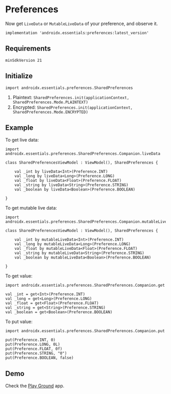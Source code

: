 # Preferences
Now get `LiveData` or `MutableLiveData` of your preference, and observe it.
```
implementation 'androidx.essentials:preferences:latest_version'
```
## Requirements
```
minSdkVersion 21
```
## Initialize
```
import androidx.essentials.preferences.SharedPreferences
```
1. Plaintext: `SharedPreferences.init(applicationContext, SharedPreferences.Mode.PLAINTEXT)`
2. Encrypted: `SharedPreferences.init(applicationContext, SharedPreferences.Mode.ENCRYPTED)`
## Example
To get live data:
```
import androidx.essentials.preferences.SharedPreferences.Companion.liveData

class SharedPreferencesViewModel : ViewModel(), SharedPreferences {

    val _int by liveData<Int>(Preference.INT)
    val _long by liveData<Long>(Preference.LONG)
    val _float by liveData<Float>(Preference.FLOAT)
    val _string by liveData<String>(Preference.STRING)
    val _boolean by liveData<Boolean>(Preference.BOOLEAN)

}
```
To get mutable live data:
```
import androidx.essentials.preferences.SharedPreferences.Companion.mutableLiveData

class SharedPreferencesViewModel : ViewModel(), SharedPreferences {

    val _int by mutableLiveData<Int>(Preference.INT)
    val _long by mutableLiveData<Long>(Preference.LONG)
    val _float by mutableLiveData<Float>(Preference.FLOAT)
    val _string by mutableLiveData<String>(Preference.STRING)
    val _boolean by mutableLiveData<Boolean>(Preference.BOOLEAN)

}
```
To get value:
```
import androidx.essentials.preferences.SharedPreferences.Companion.get

val _int = get<Int>(Preference.INT)
val _long = get<Long>(Preference.LONG)
val _float = get<Float>(Preference.FLOAT)
val _string = get<String>(Preference.STRING)
val _boolean = get<Boolean>(Preference.BOOLEAN)
```
To put value:
```
import androidx.essentials.preferences.SharedPreferences.Companion.put

put(Preference.INT, 0)
put(Preference.LONG, 0L)
put(Preference.FLOAT, 0f)
put(Preference.STRING, "0")
put(Preference.BOOLEAN, false)
```
## Demo
Check the [Play Ground](/app/src/main/java/androidx/essentials/playground) app.

